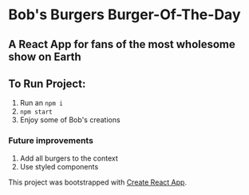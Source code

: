# Bob's Burgers Burger-Of-The-Day

## A React App for fans of the most wholesome show on Earth

## To Run Project:

1. Run an `npm i`
2. `npm start`
3. Enjoy some of Bob's creations

### Future improvements

1. Add all burgers to the context
2. Use styled components

This project was bootstrapped with [Create React App](https://github.com/facebook/create-react-app).
